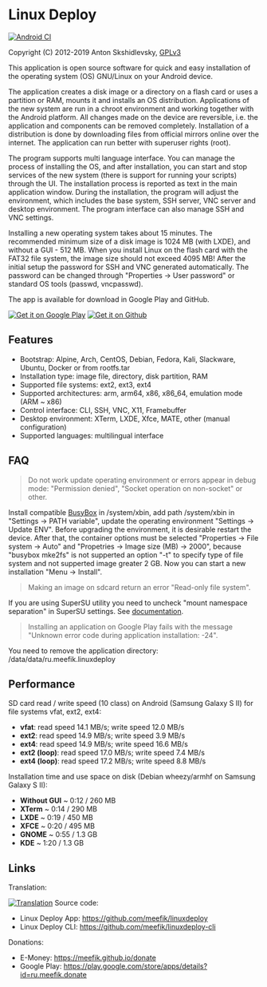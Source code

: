 # Linux Deploy

[![Android CI](https://github.com/lateautumn233/Linuxdeploy-Pro/actions/workflows/android.yml/badge.svg)](https://github.com/lateautumn233/Linuxdeploy-Pro/actions/workflows/android.yml)

Copyright (C) 2012-2019  Anton Skshidlevsky, [GPLv3](https://github.com/meefik/linuxdeploy/blob/master/LICENSE)

This application is open source software for quick and easy installation of the operating system (OS) GNU/Linux on your Android device.

The application creates a disk image or a directory on a flash card or uses a partition or RAM, mounts it and installs an OS distribution. Applications of the new system are run in a chroot environment and working together with the Android platform. All changes made on the device are reversible, i.e. the application and components can be removed completely. Installation of a distribution is done by downloading files from official mirrors online over the internet. The application can run better with superuser rights (root).

The program supports multi language interface. You can manage the process of installing the OS, and after installation, you can start and stop services of the new system (there is support for running your scripts) through the UI. The installation process is reported as text in the main application window. During the installation, the program will adjust the environment, which includes the base system, SSH server, VNC server and desktop environment. The program interface can also manage SSH and VNC settings.

Installing a new operating system takes about 15 minutes. The recommended minimum size of a disk image is 1024 MB (with LXDE), and without a GUI - 512 MB. When you install Linux on the flash card with the FAT32 file system, the image size should not exceed 4095 MB! After the initial setup the password for SSH and VNC generated automatically. The password can be changed through "Properties -> User password" or standard OS tools (passwd, vncpasswd).

The app is available for download in Google Play and GitHub.

<a href="https://play.google.com/store/apps/details?id=ru.meefik.linuxdeploy"><img src="https://gist.githubusercontent.com/meefik/54a54afa7cc1dc600bdb855cb7895a4a/raw/ad617c006a1ac28d067c9a87cec60199ca8fef7c/get-it-on-google-play.png" alt="Get it on Google Play"></a>
<a href="https://github.com/meefik/linuxdeploy/releases/latest"><img src="https://gist.githubusercontent.com/meefik/54a54afa7cc1dc600bdb855cb7895a4a/raw/ad617c006a1ac28d067c9a87cec60199ca8fef7c/get-apk-from-github.png" alt="Get it on Github"></a>

## Features

- Bootstrap: Alpine, Arch, CentOS, Debian, Fedora, Kali, Slackware, Ubuntu, Docker or from rootfs.tar
- Installation type: image file, directory, disk partition, RAM
- Supported file systems: ext2, ext3, ext4
- Supported architectures: arm, arm64, x86, x86_64, emulation mode (ARM ~ x86)
- Control interface: CLI, SSH, VNC, X11, Framebuffer
- Desktop environment: XTerm, LXDE, Xfce, MATE, other (manual configuration)
- Supported languages: multilingual interface

## FAQ

> Do not work update operating environment or errors appear in debug mode: "Permission denied", "Socket operation on non-socket" or other.

Install compatible [BusyBox](https://github.com/meefik/busybox/releases) in /system/xbin, add path /system/xbin in "Settings -> PATH variable", update the operating environment "Settings -> Update ENV". Before upgrading the environment, it is desirable restart the device. After that, the container options must be selected "Properties -> File system -> Auto" and "Propetries -> Image size (MB) -> 2000", because "busybox mke2fs" is not supperted an option "-t" to specify type of file system and not supperted image greater 2 GB. Now you can start a new installation "Menu -> Install".

> Making an image on sdcard return an error "Read-only file system".

If you are using SuperSU utility you need to uncheck "mount namespace separation" in SuperSU settings. See [documentation](https://su.chainfire.eu/#how-mount).

> Installing an application on Google Play fails with the message "Unknown error code during application installation: -24".

You need to remove the application directory: /data/data/ru.meefik.linuxdeploy

## Performance

SD card read / write speed (10 class) on Android (Samsung Galaxy S II) for file systems vfat, ext2, ext4:
- **vfat**: read speed 14.1 MB/s; write speed 12.0 MB/s
- **ext2**: read speed 14.9 MB/s; write speed 3.9 MB/s
- **ext4**: read speed 14.9 MB/s; write speed 16.6 MB/s
- **ext2 (loop)**: read speed 17.0 MB/s; write speed 7.4 MB/s
- **ext4 (loop)**: read speed 17.2 MB/s; write speed 8.8 MB/s

Installation time and use space on disk (Debian wheezy/armhf on Samsung Galaxy S II):
- **Without GUI** ~ 0:12 / 260 MB
- **XTerm** ~ 0:14 / 290 MB
- **LXDE** ~ 0:19 / 450 MB
- **XFCE** ~ 0:20 / 495 MB
- **GNOME** ~ 0:55 / 1.3 GB
- **KDE** ~ 1:20 / 1.3 GB

## Links

Translation:

[![Translation](https://hosted.weblate.org/widgets/Linux-Deploy/-/linux-deploy/open-graph.png)](https://hosted.weblate.org/engage/Linux-Deploy/)
Source code: 

- Linux Deploy App: <https://github.com/meefik/linuxdeploy>
- Linux Deploy CLI: <https://github.com/meefik/linuxdeploy-cli>

Donations:

- E-Money: <https://meefik.github.io/donate>
- Google Play: <https://play.google.com/store/apps/details?id=ru.meefik.donate>
